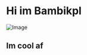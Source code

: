 <h1>Hi im Bambikpl</h1>
<p><img alt="Image" title="icon" src="https://cdn.discordapp.com/attachments/1246893675934388294/1304812116804501554/Screenshot_2024-05-16_221013.png?ex=6730c07a&is=672f6efa&hm=91c82a785d087d3922250ab680234c7b627b8adf7e160365597716c1f5aab71c&" /></p>
<h2>Im <b>cool</b> af</h2>
